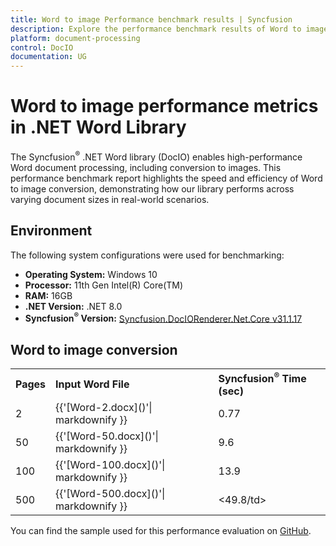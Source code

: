 ```yaml
---
title: Word to image Performance benchmark results | Syncfusion
description: Explore the performance benchmark results of Word to image conversion using the .NET Word Library with different page counts
platform: document-processing
control: DocIO
documentation: UG
---
```


# Word to image performance metrics in .NET Word Library

The Syncfusion<sup>&reg;</sup> .NET Word library (DocIO) enables high-performance Word document processing, including conversion to images. This performance benchmark report highlights the speed and efficiency of Word to image conversion, demonstrating how our library performs across varying document sizes in real-world scenarios.

## Environment

The following system configurations were used for benchmarking:

* **Operating System:** Windows 10  
* **Processor:** 11th Gen Intel(R) Core(TM)  
* **RAM:** 16GB  
* **.NET Version:** .NET 8.0  
* **Syncfusion<sup>&reg;</sup> Version:** [Syncfusion.DocIORenderer.Net.Core v31.1.17](https://www.nuget.org/packages/Syncfusion.DocIORenderer.Net.Core/31.1.17)

## Word to image conversion

<table>
<tr>
    <td><strong>Pages</strong></td>
    <td><strong>Input Word File</strong></td>
    <td><strong>Syncfusion<sup>&reg;</sup> Time (sec)</strong></td>
</tr>
<tr>
    <td>2</td>
    <td>{{'[Word-2.docx]()'| markdownify }}</td>
    <td>0.77</td>
</tr>
<tr>
    <td>50</td>
    <td>{{'[Word-50.docx]()'| markdownify }}</td>
    <td>9.6</td>
</tr>
<tr>
    <td>100</td>
    <td>{{'[Word-100.docx]()'| markdownify }}</td>
    <td>13.9</td>
</tr>
<tr>
    <td>500</td>
    <td>{{'[Word-500.docx]()'| markdownify }}</td>
    <td><49.8/td>
</tr>
</table>

You can find the sample used for this performance evaluation on [GitHub]().